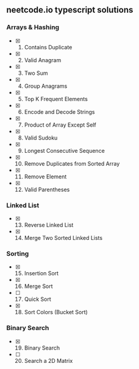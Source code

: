 ## neetcode.io typescript solutions

### Arrays & Hashing

- [x] 1. Contains Duplicate
- [x] 2. Valid Anagram
- [x] 3. Two Sum
- [x] 4. Group Anagrams
- [x] 5. Top K Frequent Elements
- [x] 6. Encode and Decode Strings
- [x] 7. Product of Array Except Self
- [x] 8. Valid Sudoku
- [x] 9. Longest Consecutive Sequence
- [x] 10. Remove Duplicates from Sorted Array
- [x] 11. Remove Element
- [x] 12. Valid Parentheses

### Linked List

- [x] 13. Reverse Linked List
- [x] 14. Merge Two Sorted Linked Lists

### Sorting

- [x] 15. Insertion Sort
- [x] 16. Merge Sort
- [ ] 17. Quick Sort
- [x] 18. Sort Colors (Bucket Sort)

### Binary Search

- [x] 19. Binary Search
- [ ] 20. Search a 2D Matrix

